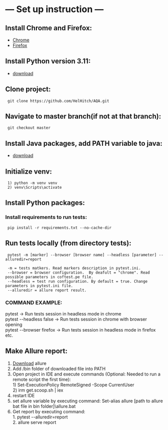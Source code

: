 # — Set up instruction —

## Install Chrome and Firefox:
- [Chrome](https://www.google.com/intl/ru_ru/chrome/)
- [Firefox](https://www.mozilla.org/en-US/firefox/new/)
  
## Install Python version 3.11:
- [download](https://www.python.org/downloads/) 
     
## Clone project:
     git clone https://github.com/HelHitch/AQA.git

## Navigate to master branch(if not at that branch):
     git checkout master
     
## Install Java packages, add PATH variable to java:  
- [download](https://learn.microsoft.com/en-us/java/openjdk/download)
     
## Initialize venv:
     1) python -m venv venv
     2) venv\Scripts\activate

## Install Python packages:
###  Install requirements to run tests:
     pip install -r requirements.txt --no-cache-dir

## Run tests locally (from directory tests):
     pytest -m [marker] --browser [browser name] --headless [parameter] --alluredir=report
     
     -m = tests matkers. Read markers description in pytest.ini.
     --browser = browser configuration.  By deafult = "chrome". Read possible parameters in coftest.pe file.
     --headless = test run configuration. By default = true. Change parameters in pytest.ini file.
     --alluredir = allure report result.
### COMMAND EXAMPLE:  
pytest -> Run tests session in headless mode in chrome  
pytest --headless false -> Run tests session in chrome with browser opening  
pytest --browser firefox -> Run tests session in headless mode in firefox   
etc.  

## Make Allure report:
  1) [Download](https://github.com/allure-framework/allure2/releases) allure
  2) Add /bin folder of downloaded file into PATH
  3) Open project in IDE and execute commands (Optional: Needed to run a remote script the first time):  
    1) Set-ExecutionPolicy RemoteSigned -Scope CurrentUser   
    2) irm get.scoop.sh | iex
  4) restart IDE
  5) set allure variable by executing command:
       Set-alias allure [path to allure bat file in bin folder]\allure.bat  
  6) Get report by executing command:  
          1. pytest --alluredir=report  
          2. allure serve report  
    
    
    
